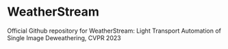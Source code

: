 # WeatherStream
Official Github repository for WeatherStream: Light Transport Automation of Single Image Deweathering, CVPR 2023
